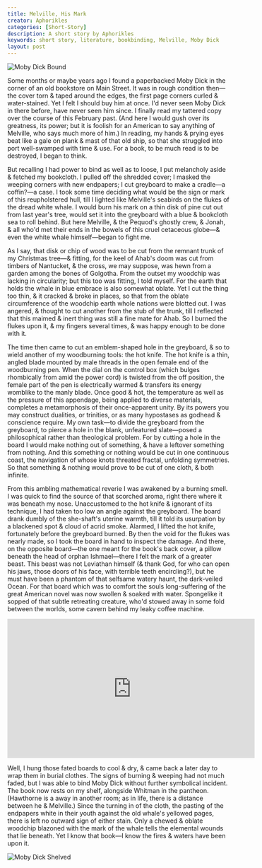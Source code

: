 ```yaml
---
title: Melville, His Mark
creator: Aphorikles
categories: [Short-Story]
description: A short story by Aphorikles
keywords: short story, literature, bookbinding, Melville, Moby Dick
layout: post
---
```


![Moby Dick Bound](https://firebasestorage.googleapis.com/v0/b/perceptua-b6ea3.appspot.com/o/public%2Fmoby_dick_bound.jpeg?alt=media&token=49e9def5-b278-4f59-a253-4e4087f5583e)

Some months or maybe years ago I found a paperbacked Moby Dick in the corner of an old bookstore on Main Street. It was in rough condition then—the cover torn & taped around the edges, the first page corners curled & water-stained. Yet I felt I should buy him at once. I'd never seen Moby Dick in there before, have never seen him since. I finally read my tattered copy over the course of this February past. (And here I would gush over its greatness, its power; but it is foolish for an American to say anything of Melville, who says much more of him.) In reading, my hands & prying eyes beat like a gale on plank & mast of that old ship, so that she struggled into port well-swamped with time & use. For a book, to be much read is to be destroyed, I began to think.

But recalling I had power to bind as well as to loose, I put melancholy aside & fetched my bookcloth. I pulled off the shredded cover; I masked the weeping corners with new endpapers; I cut greyboard to make a cradle—a coffin?—a case. I took some time deciding what would be the sign or mark of this reupholstered hull, till I lighted like Melville's seabirds on the flukes of the dread white whale. I would burn his mark on a thin disk of pine cut out from last year's tree, would set it into the greyboard with a blue & bookcloth sea to roll behind. But here Melville, & the Pequod's ghostly crew, & Jonah, & all who'd met their ends in the bowels of this cruel cetaceous globe—& even the white whale himself—began to fight me.

As I say, that disk or chip of wood was to be cut from the remnant trunk of my Christmas tree—& fitting, for the keel of Ahab's doom was cut from timbers of Nantucket, & the cross, we may suppose, was hewn from a garden among the bones of Golgotha. From the outset my woodchip was lacking in circularity; but this too was fitting, I told myself. For the earth that holds the whale in blue embrace is also somewhat oblate. Yet I cut the thing too thin, & it cracked & broke in places, so that from the oblate circumference of the woodchip earth whole nations were blotted out. I was angered, & thought to cut another from the stub of the trunk, till I reflected that this maimed & inert thing was still a fine mate for Ahab. So I burned the flukes upon it, & my fingers several times, & was happy enough to be done with it.

The time then came to cut an emblem-shaped hole in the greyboard, & so to wield another of my woodburning tools: the hot knife. The hot knife is a thin, angled blade mounted by male threads in the open female end of the woodburning pen. When the dial on the control box (which bulges rhombically from amid the power cord) is twisted from the off position, the female part of the pen is electrically warmed & transfers its energy womblike to the manly blade. Once good & hot, the temperature as well as the pressure of this appendage, being applied to diverse materials, completes a metamorphosis of their once-apparent unity. By its powers you may construct dualities, or trinities, or as many hypostases as godhead & conscience require. My own task—to divide the greyboard from the greyboard, to pierce a hole in the blank, unfeatured slate—posed a philosophical rather than theological problem. For by cutting a hole in the board I would make nothing out of something, & have a leftover something from nothing. And this something or nothing would be cut in one continuous coast, the navigation of whose knots threated fractal, unfolding symmetries. So that something & nothing would prove to be cut of one cloth, & both infinite.

From this ambling mathematical reverie I was awakened by a burning smell. I was quick to find the source of that scorched aroma, right there where it was beneath my nose. Unaccustomed to the hot knife & ignorant of its technique, I had taken too low an angle against the greyboard. The board drank dumbly of the she-shaft's uterine warmth, till it told its usurpation by a blackened spot & cloud of acrid smoke. Alarmed, I lifted the hot knife, fortunately before the greyboard burned. By then the void for the flukes was nearly made, so I took the board in hand to inspect the damage. And there, on the opposite board—the one meant for the book's back cover, a pillow beneath the head of orphan Ishmael—there I felt the mark of a greater beast. This beast was not Leviathan himself (& thank God, for who can open his jaws, those doors of his face, with terrible teeth encircling?), but he must have been a phantom of that selfsame watery haunt, the dark-veiled Ocean. For that board which was to comfort the souls long-suffering of the great American novel was now swollen & soaked with water. Spongelike it sopped of that subtle retreating creature, who'd stowed away in some fold between the worlds, some cavern behind my leaky coffee machine.

<iframe
  width="560" height="315"
  src="https://firebasestorage.googleapis.com/v0/b/perceptua-b6ea3.appspot.com/o/public%2Fmoby_dick_binding.mp4?alt=media&token=3611d7d7-43a6-475b-b307-8b481f249260"
  title="Binding Moby Dick"
  frameborder="0"
  allow="accelerometer; autoplay; clipboard-write; encrypted-media; gyroscope; picture-in-picture"
  allowfullscreen>
</iframe>

Well, I hung those fated boards to cool & dry, & came back a later day to wrap them in burial clothes. The signs of burning & weeping had not much faded, but I was able to bind Moby Dick without further symbolical incident. The book now rests on my shelf, alongside Whitman in the pantheon. (Hawthorne is a away in another room; as in life, there is a distance between he & Melville.) Since the turning in of the cloth, the pasting of the endpapers white in their youth against the old whale's yellowed pages, there is left no outward sign of either stain. Only a chewed & oblate woodchip blazoned with the mark of the whale tells the elemental wounds that lie beneath. Yet I know that book—I know the fires & waters have been upon it.

![Moby Dick Shelved](https://firebasestorage.googleapis.com/v0/b/perceptua-b6ea3.appspot.com/o/public%2Fmoby_dick_shelved.jpeg?alt=media&token=668a818f-42f3-43c4-931a-d0b0b2844e7e)
